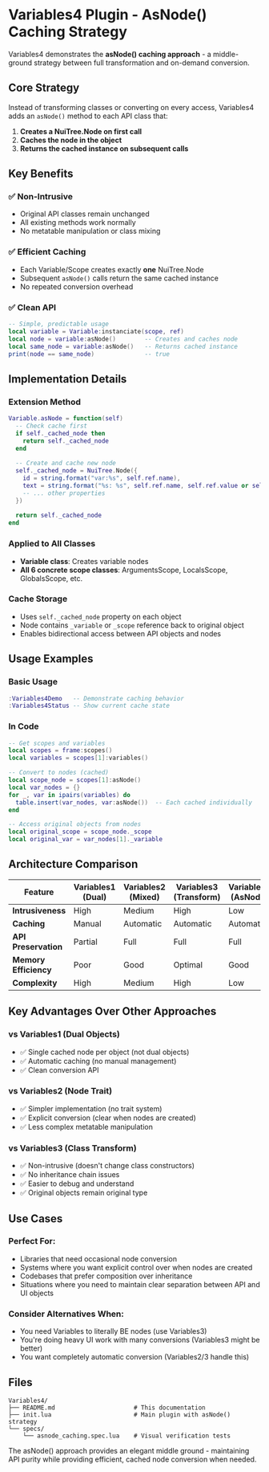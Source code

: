 # Variables4 Plugin - AsNode() Caching Strategy

Variables4 demonstrates the **asNode() caching approach** - a middle-ground strategy between full transformation and on-demand conversion.

## Core Strategy

Instead of transforming classes or converting on every access, Variables4 adds an `asNode()` method to each API class that:
1. **Creates a NuiTree.Node on first call**
2. **Caches the node in the object**
3. **Returns the cached instance on subsequent calls**

## Key Benefits

### ✅ **Non-Intrusive**
- Original API classes remain unchanged
- All existing methods work normally
- No metatable manipulation or class mixing

### ✅ **Efficient Caching**
- Each Variable/Scope creates exactly **one** NuiTree.Node
- Subsequent `asNode()` calls return the same cached instance
- No repeated conversion overhead

### ✅ **Clean API**
```lua
-- Simple, predictable usage
local variable = Variable:instanciate(scope, ref)
local node = variable:asNode()        -- Creates and caches node
local same_node = variable:asNode()   -- Returns cached instance
print(node == same_node)              -- true
```

## Implementation Details

### **Extension Method**
```lua
Variable.asNode = function(self)
  -- Check cache first
  if self._cached_node then
    return self._cached_node
  end
  
  -- Create and cache new node
  self._cached_node = NuiTree.Node({
    id = string.format("var:%s", self.ref.name),
    text = string.format("%s: %s", self.ref.name, self.ref.value or self.ref.type),
    -- ... other properties
  })
  
  return self._cached_node
end
```

### **Applied to All Classes**
- **Variable class**: Creates variable nodes
- **All 6 concrete scope classes**: ArgumentsScope, LocalsScope, GlobalsScope, etc.

### **Cache Storage**
- Uses `self._cached_node` property on each object
- Node contains `_variable` or `_scope` reference back to original object
- Enables bidirectional access between API objects and nodes

## Usage Examples

### **Basic Usage**
```lua
:Variables4Demo   -- Demonstrate caching behavior
:Variables4Status -- Show current cache state
```

### **In Code**
```lua
-- Get scopes and variables
local scopes = frame:scopes()
local variables = scopes[1]:variables()

-- Convert to nodes (cached)
local scope_node = scopes[1]:asNode()
local var_nodes = {}
for _, var in ipairs(variables) do
  table.insert(var_nodes, var:asNode())  -- Each cached individually
end

-- Access original objects from nodes
local original_scope = scope_node._scope
local original_var = var_nodes[1]._variable
```

## Architecture Comparison

| Feature | Variables1 (Dual) | Variables2 (Mixed) | Variables3 (Transform) | Variables4 (AsNode) |
|---------|-------------------|-------------------|----------------------|-------------------|
| **Intrusiveness** | High | Medium | High | Low |
| **Caching** | Manual | Automatic | Automatic | Automatic |
| **API Preservation** | Partial | Full | Full | Full |
| **Memory Efficiency** | Poor | Good | Optimal | Good |
| **Complexity** | High | Medium | High | Low |

## Key Advantages Over Other Approaches

### **vs Variables1 (Dual Objects)**
- ✅ Single cached node per object (not dual objects)
- ✅ Automatic caching (no manual management)
- ✅ Clean conversion API

### **vs Variables2 (Node Trait)**
- ✅ Simpler implementation (no trait system)
- ✅ Explicit conversion (clear when nodes are created)
- ✅ Less complex metatable manipulation

### **vs Variables3 (Class Transform)**
- ✅ Non-intrusive (doesn't change class constructors)
- ✅ No inheritance chain issues
- ✅ Easier to debug and understand
- ✅ Original objects remain original type

## Use Cases

### **Perfect For:**
- Libraries that need occasional node conversion
- Systems where you want explicit control over when nodes are created
- Codebases that prefer composition over inheritance
- Situations where you need to maintain clear separation between API and UI objects

### **Consider Alternatives When:**
- You need Variables to literally BE nodes (use Variables3)
- You're doing heavy UI work with many conversions (Variables3 might be better)
- You want completely automatic conversion (Variables2/3 handle this)

## Files

```
Variables4/
├── README.md                      # This documentation
├── init.lua                       # Main plugin with asNode() strategy
└── specs/
    └── asnode_caching.spec.lua    # Visual verification tests
```

The asNode() approach provides an elegant middle ground - maintaining API purity while providing efficient, cached node conversion when needed.